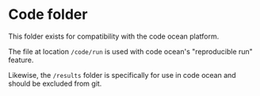 # Code folder

This folder exists for compatibility with the code ocean platform.

The file at location `/code/run` is used with code ocean's "reproducible run" feature.

Likewise, the `/results` folder is specifically for use in code ocean and should be excluded from git.
